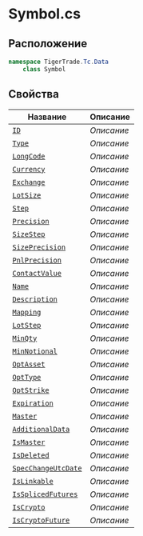 
# Symbol.cs
## Расположение
```csharp
namespace TigerTrade.Tc.Data  
    class Symbol
```

## Свойства
| Название | Описание |
| --- | --- |
| [`ID`](./Свойства/ID.md) | *Описание* |
| [`Type`](./Свойства/Type.md) | *Описание* |
| [`LongCode`](./Свойства/LongCode.md) | *Описание* |
| [`Currency`](./Свойства/Currency.md) | *Описание* |
| [`Exchange`](./Свойства/Exchange.md) | *Описание* |
| [`LotSize`](./Свойства/LotSize.md) | *Описание* |
| [`Step`](./Свойства/Step.md) | *Описание* |
| [`Precision`](./Свойства/Precision.md) | *Описание* |
| [`SizeStep`](./Свойства/SizeStep.md) | *Описание* |
| [`SizePrecision`](./Свойства/SizePrecision.md) | *Описание* |
| [`PnlPrecision`](./Свойства/PnlPrecision.md) | *Описание* |
| [`ContactValue`](./Свойства/ContactValue.md) | *Описание* |
| [`Name`](./Свойства/Name.md) | *Описание* |
| [`Description`](./Свойства/Description.md) | *Описание* |
| [`Mapping`](./Свойства/Mapping.md) | *Описание* |
| [`LotStep`](./Свойства/LotStep.md) | *Описание* |
| [`MinQty`](./Свойства/MinQty.md) | *Описание* |
| [`MinNotional`](./Свойства/MinNotional.md) | *Описание* |
| [`OptAsset`](./Свойства/OptAsset.md) | *Описание* |
| [`OptType`](./Свойства/OptType.md) | *Описание* |
| [`OptStrike`](./Свойства/OptStrike.md) | *Описание* |
| [`Expiration`](./Свойства/Expiration.md) | *Описание* |
| [`Master`](./Свойства/Master.md) | *Описание* |
| [`AdditionalData`](./Свойства/AdditionalData.md) | *Описание* |
| [`IsMaster`](./Свойства/IsMaster.md) | *Описание* |
| [`IsDeleted`](./Свойства/IsDeleted.md) | *Описание* |
| [`SpecChangeUtcDate`](./Свойства/SpecChangeUtcDate.md) | *Описание* |
| [`IsLinkable`](./Свойства/IsLinkable.md) | *Описание* |
| [`IsSplicedFutures`](./Свойства/IsSplicedFutures.md) | *Описание* |
| [`IsCrypto`](./Свойства/IsCrypto.md) | *Описание* |
| [`IsCryptoFuture`](./Свойства/IsCryptoFuture.md) | *Описание* |

